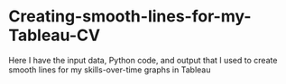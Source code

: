# Creating-smooth-lines-for-my-Tableau-CV
Here I have the input data, Python code, and output that I used to create smooth lines for my skills-over-time graphs in Tableau
